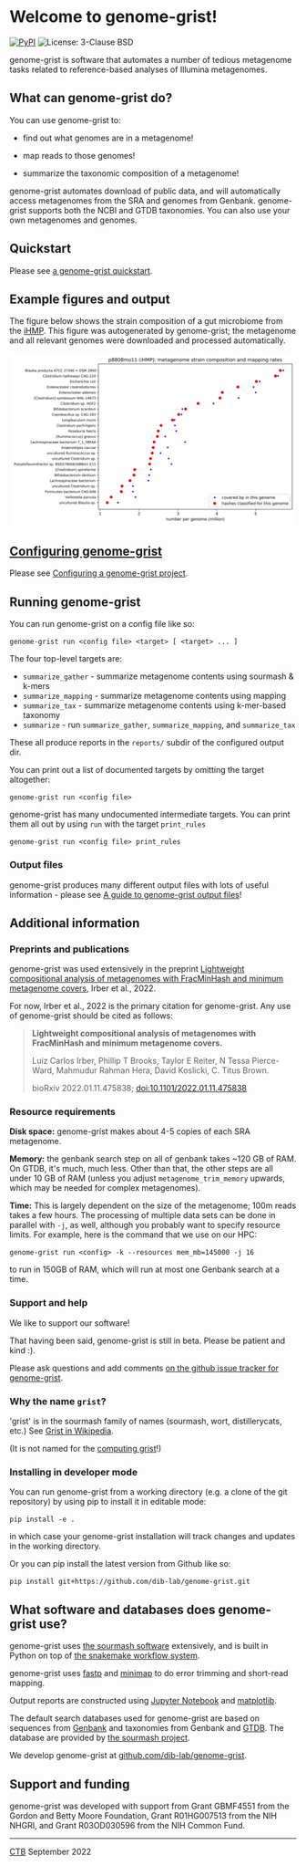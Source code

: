 # Welcome to genome-grist!

<!-- CTB: this is doc/index.md in dib-lab/genome-grist -->

<a href="https://pypi.org/project/genome-grist/"><img alt="PyPI" src="https://badge.fury.io/py/genome-grist.svg"></a>
<img alt="License: 3-Clause BSD" src="https://img.shields.io/badge/License-BSD%203--Clause-blue.svg">

genome-grist is software that automates a number of tedious metagenome
tasks related to reference-based analyses of Illumina metagenomes.

## What can genome-grist do?

You can use genome-grist to:

* find out what genomes are in a metagenome!

* map reads to those genomes!

* summarize the taxonomic composition of a metagenome!

genome-grist automates download of public data, and will automatically
access metagenomes from the SRA and genomes from Genbank.
genome-grist supports both the NCBI and GTDB taxonomies. You can also
use your own metagenomes and genomes.

## Quickstart

Please see [a genome-grist quickstart](quickstart.md).

## Example figures and output

The figure below shows the strain composition of a gut microbiome from
the [iHMP](https://www.hmpdacc.org/ihmp/).  This figure was
autogenerated by genome-grist; the metagenome and all relevant genomes
were downloaded and processed automatically.

![an example image made with genome-grist](gather-vs-mapping.png)

## [Configuring genome-grist](configuring.md)

Please see [Configuring a genome-grist project](configuring.md).

## Running genome-grist

You can run genome-grist on a config file like so:

```
genome-grist run <config file> <target> [ <target> ... ]
```

The four top-level targets are:

* `summarize_gather` - summarize metagenome contents using sourmash & k-mers
* `summarize_mapping` - summarize metagenome contents using mapping
* `summarize_tax` - summarize metagenome contents using k-mer-based taxonomy
* `summarize` - run `summarize_gather`, `summarize_mapping`, and `summarize_tax`

These all produce reports in the `reports/` subdir of the configured output dir.

You can print out a list of documented targets by omitting the target altogether:
```
genome-grist run <config file>
```

genome-grist has many undocumented intermediate targets. You can print them all out by using `run` with the target `print_rules`
```
genome-grist run <config file> print_rules
```

### Output files

genome-grist produces many different output files with lots of useful
information - please see
[A guide to genome-grist output files](output-guide.md)!

## Additional information

### Preprints and publications

genome-grist was used extensively in the preprint [Lightweight compositional analysis of metagenomes with FracMinHash and minimum metagenome covers](https://dib-lab.github.io/2020-paper-sourmash-gather/), Irber et al., 2022.

For now, Irber et al., 2022 is the primary citation for genome-grist. Any use of genome-grist should be cited as follows:

> **Lightweight compositional analysis of metagenomes with FracMinHash and minimum metagenome covers.**
> 
> Luiz Carlos Irber, Phillip T Brooks, Taylor E Reiter, N Tessa Pierce-Ward, Mahmudur Rahman Hera, David Koslicki, C. Titus Brown.
> 
> bioRxiv 2022.01.11.475838; [doi:10.1101/2022.01.11.475838 ](https://doi.org/10.1101/2022.01.11.475838)

### Resource requirements

**Disk space:** genome-grist makes about 4-5 copies of each SRA metagenome.

**Memory:** the genbank search step on all of genbank takes ~120 GB of RAM. On GTDB, it's much, much less. Other than that, the other steps are all under 10 GB of RAM (unless you adjust `metagenome_trim_memory` upwards, which may be needed for complex metagenomes).

**Time:** This is largely dependent on the size of the metagenome; 100m reads takes a few hours. The processing of multiple data sets can be done in parallel with `-j`, as well, although you probably want to specify resource limits. For example, here is the command that we use on our HPC:
```
genome-grist run <config> -k --resources mem_mb=145000 -j 16
```
to run in 150GB of RAM, which will run at most one Genbank search at a time.

### Support and help

We like to support our software!

That having been said, genome-grist is still in beta. Please be patient and kind :).

Please ask questions and add comments [on the github issue tracker for genome-grist](https://github.com/dib-lab/genome-grist/issues).

### Why the name `grist`?

'grist' is in the sourmash family of names (sourmash, wort, distillerycats, etc.) See [Grist in Wikipedia](https://en.wikipedia.org/wiki/Grist).

(It is not named for the [computing grist](https://en.wikipedia.org/wiki/Grist_(computing))!)

### Installing in developer mode

You can run genome-grist from a working directory (e.g. a clone of the git repository) by using pip to install it in editable mode:
```
pip install -e .
```
in which case your genome-grist installation will track changes and updates in the working directory.

Or you can pip install the latest version from Github like so:
```
pip install git+https://github.com/dib-lab/genome-grist.git
```

## What software and databases does genome-grist use?

genome-grist uses
[the sourmash software](https://sourmash.readthedocs.io/) extensively,
and is built in Python on top of
[the snakemake workflow system](https://snakemake.readthedocs.io/).

genome-grist uses [fastp](https://github.com/OpenGene/fastp) and
[minimap](https://academic.oup.com/bioinformatics/article/34/18/3094/4994778)
to do error trimming and short-read mapping.

Output reports are constructed using [Jupyter Notebook](https://jupyter.org/)
and [matplotlib](https://matplotlib.org/).

The default search databases used for genome-grist are based on
sequences from [Genbank](https://www.ncbi.nlm.nih.gov/genbank/) and
taxonomies from Genbank and [GTDB](https://gtdb.ecogenomic.org/). The
database are provided by
[the sourmash project](https://sourmash.readthedocs.io/en/latest/databases.html).

We develop genome-grist at
[github.com/dib-lab/genome-grist](https://github.com/dib-lab/genome-grist).

## Support and funding

genome-grist was developed with support from Grant GBMF4551 from the
Gordon and Betty Moore Foundation, Grant R01HG007513 from the NIH
NHGRI, and Grant R03OD030596 from the NIH Common Fund.

---

[CTB](https://twitter.com/ctitusbrown/) September 2022
